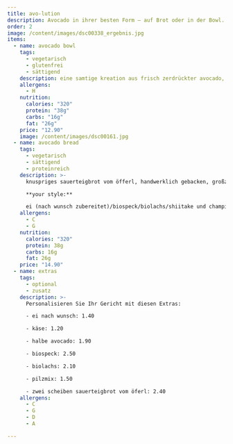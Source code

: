 ```yaml
---
title: avo-lution
description: Avocado in ihrer besten Form – auf Brot oder in der Bowl. Frisch, cremig und voll guter Fette für Körper und Geist.
order: 2
image: /content/images/dsc00338_ergebnis.jpg
items:
  - name: avocado bowl
    tags:
      - vegetarisch
      - glutenfrei
      - sättigend
    description: eine samtige kreation aus frisch zerdrückter avocado, veredelt mit fein geriebenem apfel für eine süß-frische note, gekrönt von zart gerösteten mandeln, die einen knackigen akzent setzen. ein belebendes, nahrhaftes vergnügen für jeden moment.
    allergens:
      - H
    nutrition:
      calories: "320"
      protein: "38g"
      carbs: "16g"
      fat: "26g"
    price: "12.90"
    image: /content/images/dsc00161.jpg
  - name: avocado bread
    tags:
      - vegetarisch
      - sättigend
      - proteinreich
    description: >-
      knuspriges sauerteigbrot vom öfferl, handwerklich gebacken, großzügig bestrichen mit cremiger, zerdrückter avocado, verfeinert mit frischen sprossen und kresse für eine lebendige, grüne frische.

      **your style:**

      ei (nach wunsch zubereitet)/biospeck/biolachs/shiitake und champignons pilze
    allergens:
      - C
      - G
    nutrition:
      calories: "320"
      protein: 38g
      carbs: 16g
      fat: 26g
    price: "14.90"
  - name: extras
    tags:
      - optional
      - zusatz
    description: >-
      Personalisieren Sie Ihr Gericht mit diesen Extras:

      - ei nach wunsch: 1.40

      - käse: 1.20

      - halbe avocado: 1.90

      - biospeck: 2.50

      - biolachs: 2.10

      - pilzmix: 1.50

      - zwei scheiben sauerteigbrot vom öferl: 2.40
    allergens:
      - C
      - G
      - D
      - A

---
```

